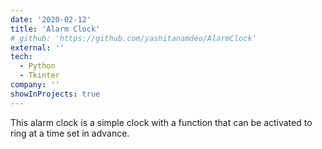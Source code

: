 ```yaml
---
date: '2020-02-12'
title: 'Alarm Clock'
# github: 'https://github.com/yashitanamdeo/AlarmClock'
external: ''
tech:
  - Python
  - Tkinter
company: ''
showInProjects: true
---
```


This alarm clock is a simple clock with a function that can be activated to ring at a time set in advance.
